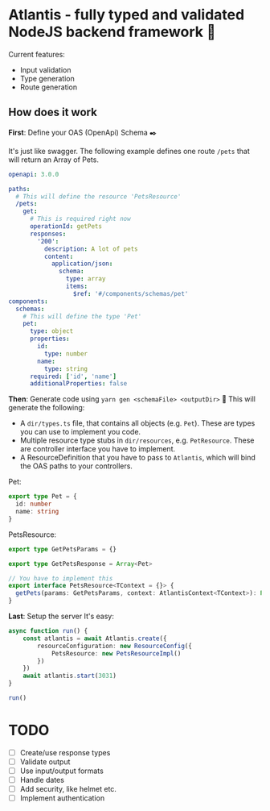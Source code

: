 # Atlantis - fully typed and validated NodeJS backend framework 🍦

Current features:
- Input validation
- Type generation
- Route generation

## How does it work
**First**: Define your OAS (OpenApi) Schema ✒️

It's just like swagger. The following example defines one route `/pets` that will return an Array of Pets.

```yaml
openapi: 3.0.0

paths:
  # This will define the resource 'PetsResource'
  /pets:
    get:
      # This is required right now
      operationId: getPets
      responses:
        '200':
          description: A lot of pets
          content:
            application/json:
              schema:
                type: array
                items:
                  $ref: '#/components/schemas/pet'
components:
  schemas:
    # This will define the type 'Pet'
    pet:
      type: object
      properties:
        id:
          type: number
        name:
          type: string
      required: ['id', 'name']
      additionalProperties: false
```

**Then**: Generate code using ```yarn gen <schemaFile> <outputDir>``` 🎩
This will generate the following:
- A `dir/types.ts` file, that contains all objects (e.g. `Pet`). These are types you can use to implement you code.
- Multiple resource type stubs in `dir/resources`, e.g. `PetResource`. These are controller interface you have to implement.
- A ResourceDefinition that you have to pass to `Atlantis`, which will bind the OAS paths to your controllers.

Pet:
```ts
export type Pet = {
  id: number
  name: string
}
```

PetsResource:
```ts
export type GetPetsParams = {}

export type GetPetsResponse = Array<Pet>

// You have to implement this
export interface PetsResource<TContext = {}> {
  getPets(params: GetPetsParams, context: AtlantisContext<TContext>): Promise<GetPetsResponse>
}

```


**Last**: Setup the server
It's easy:
```ts
async function run() {
    const atlantis = await Atlantis.create({
        resourceConfiguration: new ResourceConfig({
            PetsResource: new PetsResourceImpl()
        })
    })
    await atlantis.start(3031)
}

run()
```


# TODO
- [ ] Create/use response types
- [ ] Validate output
- [ ] Use input/output formats
- [ ] Handle dates
- [ ] Add security, like helmet etc.
- [ ] Implement authentication